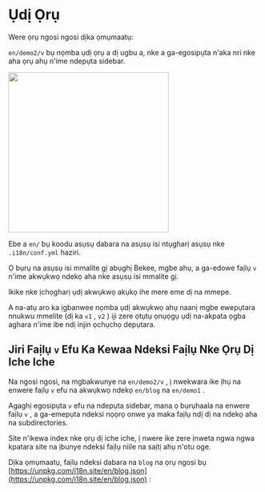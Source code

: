 # Ụdị Ọrụ

Were ọrụ ngosi ngosi dịka ọmụmaatụ:

`en/demo2/v` bụ nọmba ụdị ọrụ a dị ugbu a, nke a ga-egosipụta n'aka nri nke aha ọrụ ahụ n'ime ndepụta sidebar.

<img src="https://p.3ti.site/1721290486.avif" width="320px">

Ebe a `en/` bụ koodu asụsụ dabara na asụsụ isi ntụgharị asụsụ nke `.i18n/conf.yml` haziri.

Ọ bụrụ na asụsụ isi mmalite gị abụghị Bekee, mgbe ahụ, a ga-edowe faịlụ `v` n'ime akwụkwọ ndekọ aha nke asụsụ isi mmalite gị.

Ikike nke ịchọgharị ụdị akwụkwọ akụkọ ihe mere eme dị na mmepe.

A na-atụ aro ka ịgbanwee nọmba ụdị akwụkwọ ahụ naanị mgbe ewepụtara nnukwu mmelite (dị ka `v1` , `v2` ) iji zere ọtụtụ ọnụọgụ ụdị na-akpata ọgba aghara n'ime ibe ndị injin ọchụchọ depụtara.

## Jiri Faịlụ `v` Efu Ka Kewaa Ndeksi Faịlụ Nke Ọrụ Dị Iche Iche

Na ngosi ngosi, na mgbakwunye na `en/demo2/v` , ị nwekwara ike ịhụ na enwere faịlụ `v` efu na akwụkwọ ndekọ `en/blog` na `en/demo1` .

Agaghị egosipụta `v` efu na ndepụta sidebar, mana ọ bụrụhaala na enwere faịlụ `v` , a ga-emepụta ndeksi nọọrọ onwe ya maka faịlụ ndị dị na ndekọ aha na subdirectories.

Site n'ikewa index nke ọrụ dị iche iche, ị nwere ike zere ịnweta ngwa ngwa kpatara site na ịbunye ndeksi faịlụ niile na saịtị ahụ n'otu oge.

Dịka ọmụmaatụ, faịlụ ndeksi dabara na `blog` na ọrụ ngosi bụ [https://unpkg.com/i18n.site/en/blog.json](https://unpkg.com/i18n.site/en/blog.json) :